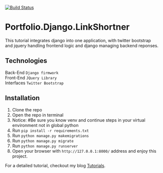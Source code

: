 [![Build Status](https://travis-ci.com/shahabmohammadi/Portfolio.Django.LinkShortner.svg?branch=master)](https://travis-ci.com/shahabmohammadi/Portfolio.Django.LinkShortner)

# Portfolio.Django.LinkShortner

This tutorial integrates django into one application, with twitter bootstrap and jquery handling frontend logic and
django managing backend reponses.

## Technologies

Back-End   `Django firmwork`
<br>
Front-End   `JQuery Library`
<br>
Interfaces   `Twitter Bootstrap`

## Installation

1. Clone the repo
1. Open the repo in terminal
1. Notice: #Be sure you know venv and continue steps in your virtual environment not in global python
1. Run `pip install -r requirements.txt`
1. Run `python manage.py makemigrations`
1. Run `python manage.py migrate`
1. Run `python manage.py runserver`
1. Open your browser with `http://127.0.0.1:8000/` address and enjoy this project.


For a detailed tutorial, checkout my blog [Tutorials](http://shahabmohammadi.github.io).
